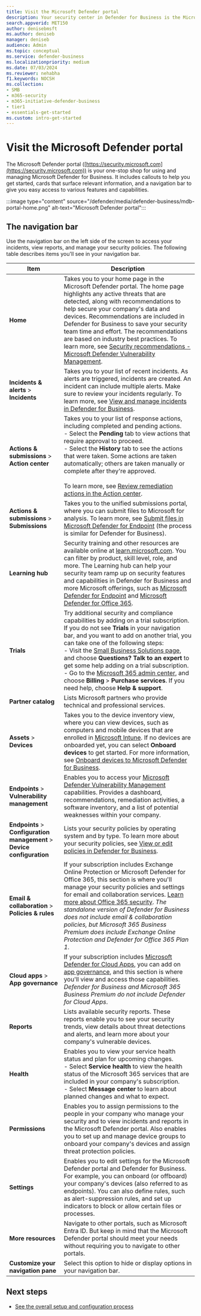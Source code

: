 ```yaml
---
title: Visit the Microsoft Defender portal
description: Your security center in Defender for Business is the Microsoft Defender portal. Learn how to navigate the portal, and see your next steps.
search.appverid: MET150
author: denisebmsft
ms.author: deniseb
manager: deniseb
audience: Admin
ms.topic: conceptual
ms.service: defender-business
ms.localizationpriority: medium
ms.date: 07/03/2024
ms.reviewer: nehabha
f1.keywords: NOCSH
ms.collection:
- SMB
- m365-security
- m365-initiative-defender-business
- tier1
- essentials-get-started
ms.custom: intro-get-started
---
```


# Visit the Microsoft Defender portal

The Microsoft Defender portal ([https://security.microsoft.com](https://security.microsoft.com)) is your one-stop shop for using and managing Microsoft Defender for Business. It includes callouts to help you get started, cards that surface relevant information, and a navigation bar to give you easy access to various features and capabilities.

:::image type="content" source="/defender/media/defender-business/mdb-portal-home.png" alt-text="Microsoft Defender portal":::

## The navigation bar

Use the navigation bar on the left side of the screen to access your incidents, view reports, and manage your security policies. The following table describes items you'll see in your navigation bar.

|Item|Description|
|---|---|
|**Home**|Takes you to your home page in the Microsoft Defender portal. The home page highlights any active threats that are detected, along with recommendations to help secure your company's data and devices. Recommendations are included in Defender for Business to save your security team time and effort. The recommendations are based on industry best practices. To learn more, see [Security recommendations - Microsoft Defender Vulnerability Management](/defender-vulnerability-management/tvm-security-recommendation).|
|**Incidents & alerts** > **Incidents**|Takes you to your list of recent incidents. As alerts are triggered, incidents are created. An incident can include multiple alerts. Make sure to review your incidents regularly. To learn more, see [View and manage incidents in Defender for Business](mdb-view-manage-incidents.md).|
|**Actions & submissions** > **Action center**|Takes you to your list of response actions, including completed and pending actions.<br/>- Select the **Pending** tab to view actions that require approval to proceed.<br/>- Select the **History** tab to see the actions that were taken. Some actions are taken automatically; others are taken manually or complete after they're approved.<br/><br/>To learn more, see [Review remediation actions in the Action center](mdb-review-remediation-actions.md).|
|**Actions & submissions** > **Submissions**|Takes you to the unified submissions portal, where you can submit files to Microsoft for analysis. To learn more, see [Submit files in Microsoft Defender for Endpoint](/defender-endpoint/admin-submissions-mde) (the process is similar for Defender for Business).|
|**Learning hub**|Security training and other resources are available online at [learn.microsoft.com](https://go.microsoft.com/fwlink/?linkid=2273118). You can filter by product, skill level, role, and more. The Learning hub can help your security team ramp up on security features and capabilities in Defender for Business and more Microsoft offerings, such as [Microsoft Defender for Endpoint](/defender-endpoint/microsoft-defender-endpoint) and [Microsoft Defender for Office 365](/defender-office-365/mdo-about).|
|**Trials**|Try additional security and compliance capabilities by adding on a trial subscription. If you do not see **Trials** in your navigation bar, and you want to add on another trial, you can take one of the following steps: <br/>- Visit the [Small Business Solutions page](https://www.microsoft.com/en-us/store/b/business?icid=CNavBusinessStore), and choose **Questions? Talk to an expert** to get some help adding on a trial subscription. <br/>- Go to the [Microsoft 365 admin center](https://admin.microsoft.com/?auth_upn=admin%40M365B614031.onmicrosoft.com&source=applauncher#/catalog), and choose **Billing** > **Purchase services**. If you need help, choose **Help & support**.|
|**Partner catalog**|Lists Microsoft partners who provide technical and professional services.|
|**Assets** > **Devices**|Takes you to the device inventory view, where you can view devices, such as computers and mobile devices that are enrolled in [Microsoft Intune](/mem/intune/fundamentals/what-is-intune). If no devices are onboarded yet, you can select **Onboard devices** to get started. For more information, see [Onboard devices to Microsoft Defender for Business](mdb-onboard-devices.md).|
|**Endpoints** > **Vulnerability management**|Enables you to access your [Microsoft Defender Vulnerability Management](/defender-vulnerability-management/defender-vulnerability-management) capabilities. Provides a dashboard, recommendations, remediation activities, a software inventory, and a list of potential weaknesses within your company.|
|**Endpoints** > **Configuration management** > **Device configuration**|Lists your security policies by operating system and by type. To learn more about your security policies, see [View or edit policies in Defender for Business](mdb-view-edit-create-policies.md).|
|**Email & collaboration** > **Policies & rules**|If your subscription includes Exchange Online Protection or Microsoft Defender for Office 365, this section is where you'll manage your security policies and settings for email and collaboration services. [Learn more about Office 365 security](/defender-office-365/mdo-about). *The standalone version of Defender for Business does not include email & collaboration policies, but Microsoft 365 Business Premium does include Exchange Online Protection and Defender for Office 365 Plan 1*.|
|**Cloud apps** > **App governance**|If your subscription includes [Microsoft Defender for Cloud Apps](/defender-cloud-apps/what-is-defender-for-cloud-apps), you can add on [app governance](/defender-cloud-apps/app-governance-manage-app-governance), and this section is where you'll view and access those capabilities. *Defender for Business and Microsoft 365 Business Premium do not include Defender for Cloud Apps*.|
|**Reports**|Lists available security reports. These reports enable you to see your security trends, view details about threat detections and alerts, and learn more about your company's vulnerable devices.|
|**Health**|Enables you to view your service health status and plan for upcoming changes. <br/>- Select **Service health** to view the health status of the Microsoft 365 services that are included in your company's subscription.<br/>- Select **Message center** to learn about planned changes and what to expect.|
|**Permissions**|Enables you to assign permissions to the people in your company who manage your security and to view incidents and reports in the Microsoft Defender portal. Also enables you to set up and manage device groups to onboard your company's devices and assign threat protection policies.|
|**Settings**|Enables you to edit settings for the Microsoft Defender portal and Defender for Business. For example, you can onboard (or offboard) your company's devices (also referred to as endpoints). You can also define rules, such as alert-suppression rules, and set up indicators to block or allow certain files or processes.|
|**More resources**|Navigate to other portals, such as Microsoft Entra ID. But keep in mind that the Microsoft Defender portal should meet your needs without requiring you to navigate to other portals.|
|**Customize your navigation pane**|Select this option to hide or display options in your navigation bar.|

## Next steps

- [See the overall setup and configuration process](mdb-setup-configuration.md)
